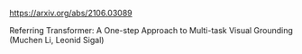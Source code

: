 https://arxiv.org/abs/2106.03089

Referring Transformer: A One-step Approach to Multi-task Visual Grounding (Muchen Li, Leonid Sigal)